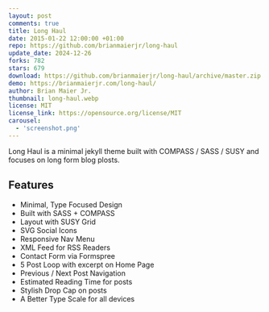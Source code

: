 ```yaml
---
layout: post
comments: true
title: Long Haul
date: 2015-01-22 12:00:00 +01:00
repo: https://github.com/brianmaierjr/long-haul
update_date: 2024-12-26
forks: 782
stars: 679
download: https://github.com/brianmaierjr/long-haul/archive/master.zip
demo: https://brianmaierjr.com/long-haul/
author: Brian Maier Jr.
thumbnail: long-haul.webp
license: MIT
license_link: https://opensource.org/license/MIT
carousel:
  - 'screenshot.png'
---
```


Long Haul is a minimal jekyll theme built with COMPASS / SASS / SUSY and focuses on long form blog plosts.

## Features

* Minimal, Type Focused Design
* Built with SASS + COMPASS
* Layout with SUSY Grid
* SVG Social Icons
* Responsive Nav Menu
* XML Feed for RSS Readers
* Contact Form via Formspree
* 5 Post Loop with excerpt on Home Page
* Previous / Next Post Navigation
* Estimated Reading Time for posts
* Stylish Drop Cap on posts
* A Better Type Scale for all devices
